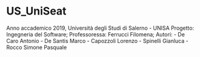 # US_UniSeat
Anno accademico 2019, Università degli Studi di Salerno - UNISA
Progetto: Ingegneria del Software;
Professoressa: Ferrucci Filomena;
Autori:
	- De Caro Antonio
	- De Santis Marco
	- Capozzoli Lorenzo
	- Spinelli Gianluca
	- Rocco Simone Pasquale

